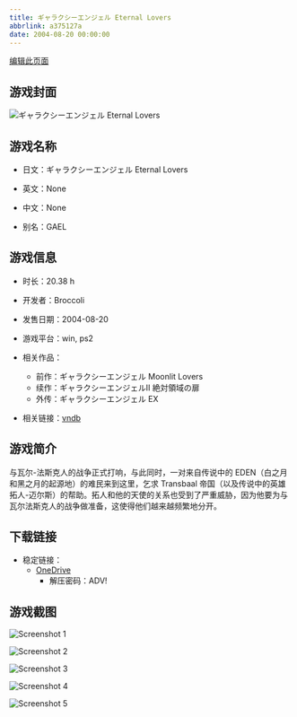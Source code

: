 ```yaml
---
title: ギャラクシーエンジェル Eternal Lovers
abbrlink: a375127a
date: 2004-08-20 00:00:00
---
```

[编辑此页面](https://github.com/ACG-3/ADV3-source/blob/main/source/_posts/games/%E3%82%AE%E3%83%A3%E3%83%A9%E3%82%AF%E3%82%B7%E3%83%BC%E3%82%A8%E3%83%B3%E3%82%B8%E3%82%A7%E3%83%AB%20Eternal%20Lovers.md)

## 游戏封面

![ギャラクシーエンジェル Eternal Lovers](https://pan.timero.xyz/onedrive/img_lib_001/%E3%82%AE%E3%83%A3%E3%83%A9%E3%82%AF%E3%82%B7%E3%83%BC%E3%82%A8%E3%83%B3%E3%82%B8%E3%82%A7%E3%83%AB%20Eternal%20Lovers_cover.avif)


## 游戏名称

- 日文：ギャラクシーエンジェル Eternal Lovers
- 英文：None
- 中文：None

- 别名：GAEL


## 游戏信息

- 时长：20.38 h
- 开发者：Broccoli
- 发售日期：2004-08-20
- 游戏平台：win, ps2
- 相关作品：
   - 前作：ギャラクシーエンジェル Moonlit Lovers
   - 续作：ギャラクシーエンジェルII 絶対領域の扉
   - 外传：ギャラクシーエンジェル EX

- 相关链接：[vndb](https://vndb.org/v862)


## 游戏简介

与瓦尔-法斯克人的战争正式打响，与此同时，一对来自传说中的 EDEN（白之月和黑之月的起源地）的难民来到这里，乞求 Transbaal 帝国（以及传说中的英雄拓人-迈尔斯）的帮助。拓人和他的天使的关系也受到了严重威胁，因为他要为与瓦尔法斯克人的战争做准备，这使得他们越来越频繁地分开。




## 下载链接

- 稳定链接：
    - [OneDrive](https://pan.timero.xyz/onedrive/adv_lib_001/%E3%82%AE%E3%83%A3%E3%83%A9%E3%82%AF%E3%82%B7%E3%83%BC%E3%82%A8%E3%83%B3%E3%82%B8%E3%82%A7%E3%83%AB%20Eternal%20Lovers)
        - 解压密码：ADV!



## 游戏截图


![Screenshot 1](https://pan.timero.xyz/onedrive/img_lib_001/%E3%82%AE%E3%83%A3%E3%83%A9%E3%82%AF%E3%82%B7%E3%83%BC%E3%82%A8%E3%83%B3%E3%82%B8%E3%82%A7%E3%83%AB%20Eternal%20Lovers_Screenshot_1.avif)

![Screenshot 2](https://pan.timero.xyz/onedrive/img_lib_001/%E3%82%AE%E3%83%A3%E3%83%A9%E3%82%AF%E3%82%B7%E3%83%BC%E3%82%A8%E3%83%B3%E3%82%B8%E3%82%A7%E3%83%AB%20Eternal%20Lovers_Screenshot_2.avif)

![Screenshot 3](https://pan.timero.xyz/onedrive/img_lib_001/%E3%82%AE%E3%83%A3%E3%83%A9%E3%82%AF%E3%82%B7%E3%83%BC%E3%82%A8%E3%83%B3%E3%82%B8%E3%82%A7%E3%83%AB%20Eternal%20Lovers_Screenshot_3.avif)

![Screenshot 4](https://pan.timero.xyz/onedrive/img_lib_001/%E3%82%AE%E3%83%A3%E3%83%A9%E3%82%AF%E3%82%B7%E3%83%BC%E3%82%A8%E3%83%B3%E3%82%B8%E3%82%A7%E3%83%AB%20Eternal%20Lovers_Screenshot_4.avif)

![Screenshot 5](https://pan.timero.xyz/onedrive/img_lib_001/%E3%82%AE%E3%83%A3%E3%83%A9%E3%82%AF%E3%82%B7%E3%83%BC%E3%82%A8%E3%83%B3%E3%82%B8%E3%82%A7%E3%83%AB%20Eternal%20Lovers_Screenshot_5.avif)

